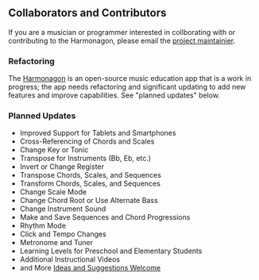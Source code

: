 ## Collaborators and Contributors

If you are a musician or programmer interested in collborating with or contributing to the Harmonagon, please email the [project maintainier](mailto:mitch@harmonagon.com).

### Refactoring

The [Harmonagon](http://www.harmonagon.com/) is an open-source music education app that is a work in progress; the app needs refactoring and significant updating to add new features and improve capabilities. See "planned updates" below.

### Planned Updates

*	Improved Support for Tablets and Smartphones 
*	Cross-Referencing of Chords and Scales
*	Change Key or Tonic
*	Transpose for Instruments (Bb, Eb, etc.)
*	Invert or Change Register
*	Transpose Chords, Scales, and Sequences
*	Transform Chords, Scales, and Sequences
*	Change Scale Mode
*	Change Chord Root or Use Alternate Bass
*	Change Instrument Sound
*	Make and Save Sequences and Chord Progressions
*	Rhythm Mode
*	Click and Tempo Changes 
*	Metronome and Tuner
*	Learning Levels for Preschool and Elementary Students
*	Additional Instructional Videos
*	and More [Ideas and Suggestions Welcome](mailto:mitch@harmonagon.com)
